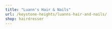 ```yaml
---
title: "Luann's Hair & Nails"
url: /keystone-heights/luanns-hair-and-nails/
shop: hairdresser
---
```

